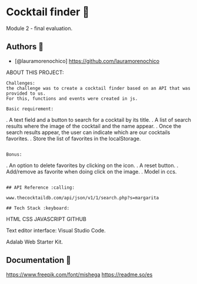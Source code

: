 # Cocktail finder :tropical_drink:

Module 2 - final evaluation.

## Authors :woman:

- [@lauramorenochico] https://github.com/lauramorenochico

ABOUT THIS PROJECT:

```
Challenges:
the challenge was to create a cocktail finder based on an API that was provided to us.
For this, functions and events were created in js.

Basic requirement:

```

. A text field and a button to search for a cocktail by its title.
. A list of search results where the image of the cocktail and the name appear.
. Once the search results appear, the user can indicate which are our cocktails
favorites.
. Store the list of favorites in the localStorage.

```

Bonus:

```

. An option to delete favorites by clicking on the icon.
. A reset button.
. Add/remove as favorite when doing click on the image.
. Model in ccs.

```

## API Reference :calling:

www.thecocktaildb.com/api/json/v1/1/search.php?s=margarita

## Tech Stack :keyboard:
```

HTML
CSS
JAVASCRIPT
GITHUB

Text editor interface: Visual Studio Code.

Adalab Web Starter Kit.

## Documentation :open_book:

https://www.freepik.com/font/mishega
https://readme.so/es
